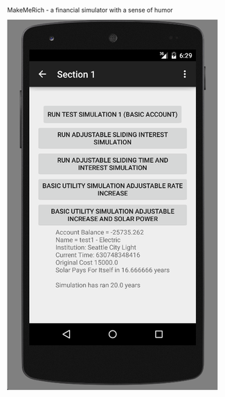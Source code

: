 MakeMeRich - a financial simulator with a sense of humor

![screenshot](https://raw.githubusercontent.com/huntergdavis/MakeMeRich/master/artifacts/Screen%20Shot%202015-05-24%20at%206.28.54%20PM.png)
